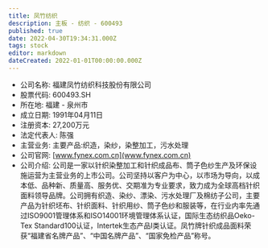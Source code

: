 ```yaml
---
title: 凤竹纺织
description: 主板 - 纺织 - 600493
published: true
date: 2022-04-30T19:34:31.000Z
tags: stock
editor: markdown
dateCreated: 2022-01-01T00:00:00.000Z
---
```


- 公司名称: 福建凤竹纺织科技股份有限公司
- 股票代码: 600493.SH
- 所在地: 福建 - 泉州市
- 成立日期: 1991年04月11日
- 注册资本: 27,200万元
- 法定代表人: 陈强
- 主营业务: 主要产品:织造，染纱，染整加工，污水处理
- 公司官网: [www.fynex.com.cn](www.fynex.com.cn)
- 公司介绍: 公司是一家以针织染整加工和针织成品布、筒子色纱生产及环保设施运营为主营业务的上市公司。公司坚持以客户为中心，以市场为导向，以成本低、品种新、质量高、服务优、交期准为专业要求，致力成为全球高档针织面料领导品牌。公司拥有织造、染纱、漂染、污水处理厂及棉纺子公司，主要产品为针织坯布、针织面料、针织用纱、筒子色纱和服装等，在行业内率先通过ISO9001管理体系和ISO14001环境管理体系认证，国际生态纺织品Oeko-Tex Standard100认证，Intertek生态产品Ⅰ类认证。凤竹牌针织成品面料荣获“福建省名牌产品”、“中国名牌产品”、“国家免检产品”称号。


